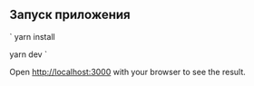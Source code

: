 ## Запуск приложения

`
yarn install

yarn dev
`

Open [http://localhost:3000](http://localhost:3000) with your browser to see the result.
